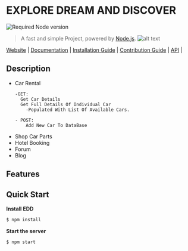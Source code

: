# EXPLORE DREAM AND DISCOVER

![Required Node version](https://img.shields.io/node/v/hexo)

> A fast and simple Project, powered by [Node.js](https://nodejs.org).
> ![alt text](https://www.dataintensity.com/assets/images/partners/logos/mongodb.png)

[Website](https://) |
[Documentation](https://) |
[Installation Guide](https:) |
[Contribution Guide](https:) |
[API](https://) |

## Description

- Car Rental
  ```
  -GET:
    Get Car Details
    Get Full Details Of Individual Car
      -Populated With List Of Available Cars.
  ```
  ```
  - POST:
      Add New Car To DataBase
  ```
- Shop Car Parts
- Hotel Booking
- Forum
- Blog

## Features

## Quick Start

**Install EDD**

```bash
$ npm install
```

**Start the server**

```bash
$ npm start
```
